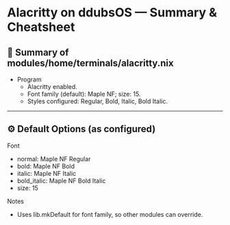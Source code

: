 # Alacritty on ddubsOS — Summary & Cheatsheet

## 🚀 Summary of modules/home/terminals/alacritty.nix

- Program
  - Alacritty enabled.
  - Font family (default): Maple NF; size: 15.
  - Styles configured: Regular, Bold, Italic, Bold Italic.

---

## ⚙️ Default Options (as configured)

Font
- normal: Maple NF Regular
- bold: Maple NF Bold
- italic: Maple NF Italic
- bold_italic: Maple NF Bold Italic
- size: 15

Notes
- Uses lib.mkDefault for font family, so other modules can override.

